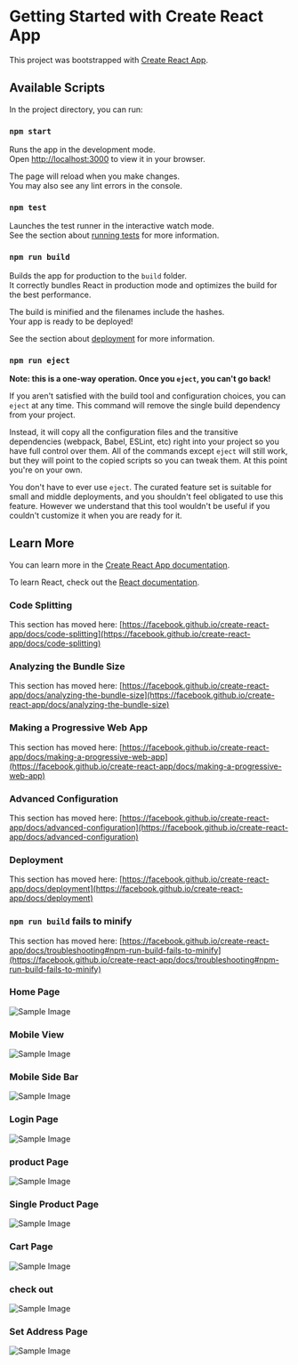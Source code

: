 # Getting Started with Create React App

This project was bootstrapped with [Create React App](https://github.com/facebook/create-react-app).

## Available Scripts

In the project directory, you can run:

### `npm start`

Runs the app in the development mode.\
Open [http://localhost:3000](http://localhost:3000) to view it in your browser.

The page will reload when you make changes.\
You may also see any lint errors in the console.

### `npm test`

Launches the test runner in the interactive watch mode.\
See the section about [running tests](https://facebook.github.io/create-react-app/docs/running-tests) for more information.

### `npm run build`

Builds the app for production to the `build` folder.\
It correctly bundles React in production mode and optimizes the build for the best performance.

The build is minified and the filenames include the hashes.\
Your app is ready to be deployed!

See the section about [deployment](https://facebook.github.io/create-react-app/docs/deployment) for more information.

### `npm run eject`

**Note: this is a one-way operation. Once you `eject`, you can't go back!**

If you aren't satisfied with the build tool and configuration choices, you can `eject` at any time. This command will remove the single build dependency from your project.

Instead, it will copy all the configuration files and the transitive dependencies (webpack, Babel, ESLint, etc) right into your project so you have full control over them. All of the commands except `eject` will still work, but they will point to the copied scripts so you can tweak them. At this point you're on your own.

You don't have to ever use `eject`. The curated feature set is suitable for small and middle deployments, and you shouldn't feel obligated to use this feature. However we understand that this tool wouldn't be useful if you couldn't customize it when you are ready for it.

## Learn More

You can learn more in the [Create React App documentation](https://facebook.github.io/create-react-app/docs/getting-started).

To learn React, check out the [React documentation](https://reactjs.org/).

### Code Splitting

This section has moved here: [https://facebook.github.io/create-react-app/docs/code-splitting](https://facebook.github.io/create-react-app/docs/code-splitting)

### Analyzing the Bundle Size

This section has moved here: [https://facebook.github.io/create-react-app/docs/analyzing-the-bundle-size](https://facebook.github.io/create-react-app/docs/analyzing-the-bundle-size)

### Making a Progressive Web App

This section has moved here: [https://facebook.github.io/create-react-app/docs/making-a-progressive-web-app](https://facebook.github.io/create-react-app/docs/making-a-progressive-web-app)

### Advanced Configuration

This section has moved here: [https://facebook.github.io/create-react-app/docs/advanced-configuration](https://facebook.github.io/create-react-app/docs/advanced-configuration)

### Deployment

This section has moved here: [https://facebook.github.io/create-react-app/docs/deployment](https://facebook.github.io/create-react-app/docs/deployment)

### `npm run build` fails to minify

This section has moved here: [https://facebook.github.io/create-react-app/docs/troubleshooting#npm-run-build-fails-to-minify](https://facebook.github.io/create-react-app/docs/troubleshooting#npm-run-build-fails-to-minify)
### Home Page
![Sample Image](https://drive.google.com/uc?export=view&id=1nvo49FbeROdpMU7hTswQqNEbF3tWa4xi)

### Mobile View
![Sample Image](https://drive.google.com/uc?export=view&id=1F4GsFTjiyqKRhlbIO8MJ8qoVykB7ZkvH)
### Mobile Side Bar
![Sample Image](https://drive.google.com/uc?export=view&id=1eoSbdX3XHgy8l7BTuRoAY3CLh5N_dDO0)
### Login Page
![Sample Image](https://drive.google.com/uc?export=view&id=1Fr1elc6EEY2MQKT0oVBGFZZwvgLi1Bm-)

### product Page
![Sample Image](https://drive.google.com/uc?export=view&id=1rEyrAUUhFmOnmpoNosnVwNk-UjilXN8t)

### Single Product Page
![Sample Image](https://drive.google.com/uc?export=view&id=1xF0IYy9Pz58hZqdKQa9VZ08bRhm28xtw)

### Cart Page
 ![Sample Image](https://drive.google.com/uc?export=view&id=1feD5YzwLAhlrviMNMvZn3klai6Hb5Rg3)

### check out
![Sample Image](https://drive.google.com/uc?export=view&id=1QfnS6jdTsyPaPQvY3nkxM2unaDdE8jiY)

### Set Address Page
![Sample Image](https://drive.google.com/uc?export=view&id=1TymExcDNZ7yV46iMVUUVCQQKKA95KTvF)
